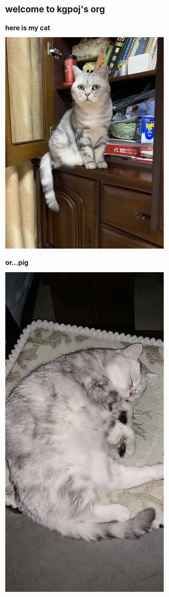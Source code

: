 # welcome to kgpoj's org
## here is my cat
![tangyuan](./assets/tangyuan.jpeg)
## or...pig
![pig](./assets/pig.jpg)